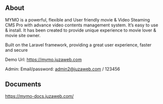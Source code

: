 ## About

MYMO is a powerful, flexible and User friendly movie & Video Steaming CMS Pro with advance video contents management system. It’s easy to use & install. It has been created to provide unique experience to movie lover & movie site owner.

Built on the Laravel framework, providing a great user experience, faster and secure

Demo Url: https://mymo.juzaweb.com

Admin: Email/password: admin2@juzaweb.com / 123456

## Documents

https://mymo-docs.juzaweb.com/